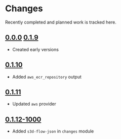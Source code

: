 # Changes
Recently completed and planned work is tracked here.

## [0.0.0](.) [0.1.9](.)
- Created early versions

## [0.1.10](.)
- Added `aws_ecr_repository` output

## [0.1.11](.)
- Updated `aws` provider

## [0.1.12-1000](.)
- Added `s3d-flow-json` in `changes` module
